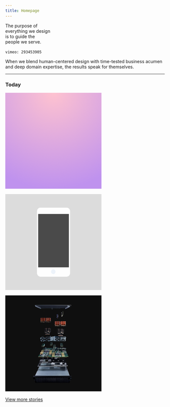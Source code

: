 ```yaml
---
title: Homepage
---
```


<title-block>
The purpose of<br>
everything we design<br>
<span>is to guide the<br>
people we serve.</span>
</title-block>

<grid background="black-white">
<column lg="16">

`vimeo: 293453905`

</column>
</grid>

<grid background="gray-10">
<column lg="8">

<p size="xl">When we blend human-centered design
with time-tested business acumen and deep domain expertise, the results speak for themselves.</p>

<icon name="ArrowDown32"></icon>

</column>
</grid>

<grid background="gray-10">
<column lg="16">

<hr>

</column>
<column lg="4">

### Today

</column>

<column lg="4" md="4">

<tile
    caption="Security"
    name="Threats are at an all time low">
<img src="images/Image_1.png" alt="A laptop showing security analytics" class="tile__img"/>
</tile>

</column>
<column lg="4" md="4">

<tile
    caption="Brand"
    name="Our typeface Plex is going global">
<img src="images/Image_2.png" alt="Various letters and characters in the Plex typeface" class="tile__img"/>
</tile>

</column>
<column lg="4" md="4">

<tile
    caption="Quantum"
    name="Everything we know is about to change">
<img src="images/Image_3.png" alt="Various letters and characters in the Plex typeface" class="tile__img"/>
</tile>

</column>

<column sm="4" offset_lg="12">

[View more stories](https://)

</column>

</grid>
